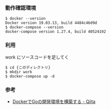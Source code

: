 ### 動作確認環境

```
$ docker --version
Docker version 19.03.13, build 4484c46d9d
$ docker-compose --version
docker-compose version 1.27.4, build 40524192
```

### 利用


work にソースコードを足してく

```
$ cd {このディレクトリ}
$ mkdir work
$ docker-compose up -d
```


### 参考
- [DockerでGoの開発環境を構築する - Qiita](https://qiita.com/uji_/items/8c9eda89526abe0ba900)
